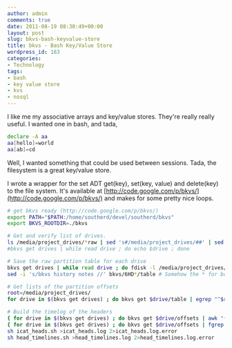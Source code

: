 ```yaml
---
author: admin
comments: true
date: 2011-08-19 08:30:49+00:00
layout: post
slug: bkvs-bash-keyvalue-store
title: bkvs - Bash Key/Value Store
wordpress_id: 163
categories:
- Technology
tags:
- bash
- key value store
- kvs
- nosql
---
```


I like me my associative arrays and key/value stores. They're really really useful. I wanted one in bash, and tada,

```bash
declare -A aa
aa[hello]=world
aa[ab]=cd
```

Well, I wanted something that could be used between sessions. Tada, the filesystem is a great key/value store.

I wrote a wrapper for the set ADT get(key), set(key, value) and delete(key) to the file system. It's available at [http://code.google.com/p/bkvs/](http://code.google.com/p/bkvs/) and makes for some pretty nice loops.

```bash
# get bkvs ready (http://code.google.com/p/bkvs/)
export PATH="$PATH:/home/southerd/devel/southerd/bkvs"
export BKVS_ROOTDIR=./bkvs

# Get and verify list of drives.
ls /media/project_drives/*raw | sed 's#/media/project_drives/##' | sed 's/.raw//' | bkvs set drives
#bkvs get drives | while read drive ; do echo $drive ; done

# Save the raw partition table for each drive
bkvs get drives | while read drive ; do fdisk -l /media/project_drives/${drive}.raw | bkvs set ${drive}/table ; done
sed -i 's/bkvs history notes //' bkvs/6HD*/table # Somehow the * for boot got expanded to "bkvs history notes"

# Get lists of the partition offsets
root=/media/project_drives/
for drive in $(bkvs get drives) ; do bkvs get $drive/table | egrep "^$root$drive" | sed "s#$root##" | awk '{print " " $1 " " $2 " " $3 " " $6}' | bkvs set $drive/offsets ; done

# Build the timelog of the headers
{ for drive in $(bkvs get drives) ; do bkvs get $drive/offsets | awk "{print \"icat -i raw -o \" \$2 \" $root$drive.raw 0 | bkvs set $drive/\" \$1 \".head\"}" ; done } >| icat_heads.sh
{ for drive in $(bkvs get drives) ; do bkvs get $drive/offsets | fgrep NTFS | awk "{print \"log2timeline -f mft -m \" \$1 \" bkvs/$drive/\" \$1 \".head | bkvs set $drive/\" \$1 \".log\"}" ; done } >| head_timelines.sh
sh icat_heads.sh >icat_heads.log 2>icat_heads.log.error
sh head_timelines.sh >head_timelines.log 2>head_timelines.log.error
```